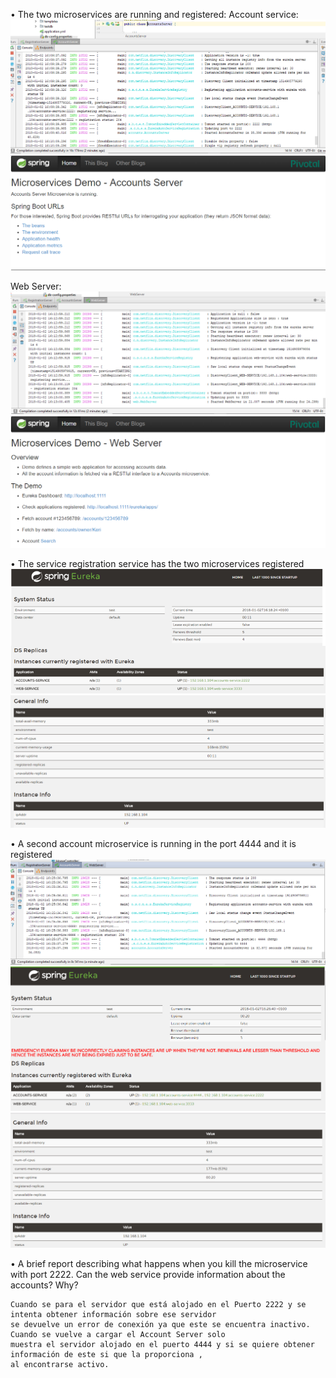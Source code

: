 •	The two microservices are running and registered:
Account service:
	![alt text](https://github.com/siluf/lab6-microservices/blob/test/Documentacion/AccountService.png)
	![alt text](https://github.com/siluf/lab6-microservices/blob/test/Documentacion/AccountServiceDesdeRegistrationServerRun.png)
	
Web Server:
	![alt text](https://github.com/siluf/lab6-microservices/blob/test/Documentacion/WebService.png)
	![alt text](https://github.com/siluf/lab6-microservices/blob/test/Documentacion/WebServiceDesdeRegistrationService.png)
	
	
•	The service registration service has the two microservices registered
	![alt text](https://github.com/siluf/lab6-microservices/blob/test/Documentacion/Apartado3.png)
	![alt text](https://github.com/siluf/lab6-microservices/blob/test/Documentacion/Apartado3.1.png)
	

•	A second account microservice is running in the port 4444 and it is registered
	![alt text](https://github.com/siluf/lab6-microservices/blob/test/Documentacion/Apartado4.png)
	![alt text](https://github.com/siluf/lab6-microservices/blob/test/Documentacion/Apartado4.1.png)
	![alt text](https://github.com/siluf/lab6-microservices/blob/test/Documentacion/Apartado4.2.png)
	
•	A brief report describing what happens when you kill the microservice with port 2222. 
	Can the web service provide information about the accounts? Why?
	
	Cuando se para el servidor que está alojado en el Puerto 2222 y se intenta obtener información sobre ese servidor 
	se devuelve un error de conexión ya que este se encuentra inactivo. Cuando se vuelve a cargar el Account Server solo 
	muestra el servidor alojado en el puerto 4444 y si se quiere obtener información de este si que la proporciona , 
	al encontrarse activo.

